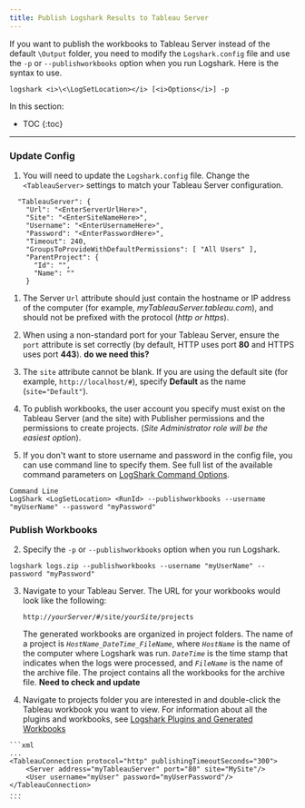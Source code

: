 ```yaml
---
title: Publish Logshark Results to Tableau Server
---
```

If you want to publish the workbooks to Tableau Server instead of the default `\Output` folder, you need to modify the `Logshark.config` file and use the `-p` or `--publishworkbooks` option when you run Logshark. Here is the syntax to use.

```
logshark <i>\<\LogSetLocation></i> [<i>Options</i>] -p
```

In this section:

* TOC
{:toc}

-----------



### Update Config


1. You will need to update the `Logshark.config` file. Change the  `<TableauServer>` settings to match your Tableau Server configuration.

```
  "TableauServer": {
    "Url": "<EnterServerUrlHere>",
    "Site": "<EnterSiteNameHere>",
    "Username": "<EnterUsernameHere>",
    "Password": "<EnterPasswordHere>",
    "Timeout": 240,
    "GroupsToProvideWithDefaultPermissions": [ "All Users" ],
    "ParentProject": {
      "Id": "",
      "Name": ""
    }
```

1. The Server `Url` attribute should just contain the hostname or IP address of the computer (for example, *myTableauServer.tableau.com*), and should not be prefixed with the protocol (*http or https*).

1.   When using a non-standard port for your Tableau Server, ensure the `port` attribute is set correctly (by default, HTTP uses port **80** and HTTPS uses port **443**). **do we need this?**

1.   The `site` attribute cannot be blank. If you are using the default site (for example, `http://localhost/#`), specify **Default** as the name (`site="Default"`).

1.   To publish workbooks, the user account you specify must exist on the Tableau Server (and the site) with Publisher permissions and the permissions to create projects. (*Site Administrator role will be the easiest option*).

1. If you don't want to store username and password in the config file, you can use command line to specify them. See full list of the available command parameters on [LogShark Command Options](/docs/logshark_cmds).

```
Command Line
LogShark <LogSetLocation> <RunId> --publishworkbooks --username "myUserName" --password "myPassword"
```

### Publish Workbooks
2. Specify the `-p` or `--publishworkbooks` option when you run Logshark. 

```
logshark logs.zip --publishworkbooks --username "myUserName" --password "myPassword"
```

3.  Navigate to your Tableau Server. The URL for your workbooks would look like the following:  

    <code>http://<i>yourServer</i>/#/site/<i>yourSite</i>/projects   </code>

    The generated workbooks are organized in project folders. The name of a project is  *`HostName_DateTime_FileName`*, where  *`HostName`* is the name of the computer where Logshark was run. *`DateTime`* is the time stamp that indicates when the logs were processed, and *`FileName`* is the name of the archive file. The project contains all the workbooks for the archive file. **Need to check and update**

4.   Navigate to projects folder you are interested in and double-click the Tableau workbook you want to view. 
     For information about all the plugins and workbooks, see [Logshark Plugins and Generated Workbooks](logshark_plugins)



    ```xml
    ...
    <TableauConnection protocol="http" publishingTimeoutSeconds="300">
        <Server address="myTableauServer" port="80" site="MySite"/>
        <User username="myUser" password="myUserPassword"/>
    </TableauConnection>
    ...
    ```